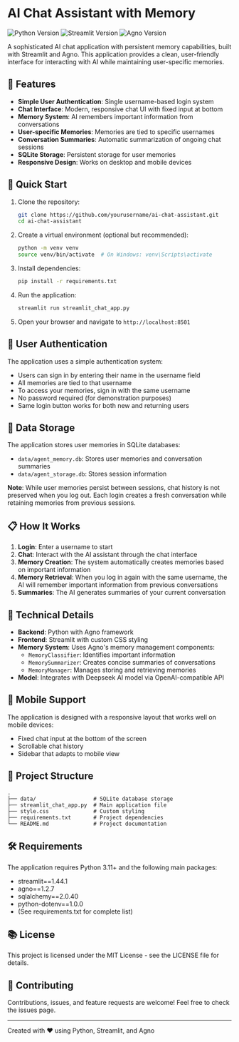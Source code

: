 # AI Chat Assistant with Memory

![Python Version](https://img.shields.io/badge/python-3.11.11-blue.svg)
![Streamlit Version](https://img.shields.io/badge/streamlit-1.44.1-red.svg)
![Agno Version](https://img.shields.io/badge/agno-1.2.7-green.svg)

A sophisticated AI chat application with persistent memory capabilities, built with Streamlit and Agno. This application provides a clean, user-friendly interface for interacting with AI while maintaining user-specific memories.

## 🌟 Features

- **Simple User Authentication**: Single username-based login system
- **Chat Interface**: Modern, responsive chat UI with fixed input at bottom
- **Memory System**: AI remembers important information from conversations
- **User-specific Memories**: Memories are tied to specific usernames
- **Conversation Summaries**: Automatic summarization of ongoing chat sessions
- **SQLite Storage**: Persistent storage for user memories
- **Responsive Design**: Works on desktop and mobile devices

## 🚀 Quick Start

1. Clone the repository:
   ```bash
   git clone https://github.com/yourusername/ai-chat-assistant.git
   cd ai-chat-assistant
   ```

2. Create a virtual environment (optional but recommended):
   ```bash
   python -m venv venv
   source venv/bin/activate  # On Windows: venv\Scripts\activate
   ```

3. Install dependencies:
   ```bash
   pip install -r requirements.txt
   ```

4. Run the application:
   ```bash
   streamlit run streamlit_chat_app.py
   ```

5. Open your browser and navigate to `http://localhost:8501`

## 🔑 User Authentication

The application uses a simple authentication system:
- Users can sign in by entering their name in the username field
- All memories are tied to that username
- To access your memories, sign in with the same username
- No password required (for demonstration purposes)
- Same login button works for both new and returning users

## 💾 Data Storage

The application stores user memories in SQLite databases:
- `data/agent_memory.db`: Stores user memories and conversation summaries
- `data/agent_storage.db`: Stores session information

**Note**: While user memories persist between sessions, chat history is not preserved when you log out. Each login creates a fresh conversation while retaining memories from previous sessions.

## 📋 How It Works

1. **Login**: Enter a username to start
2. **Chat**: Interact with the AI assistant through the chat interface
3. **Memory Creation**: The system automatically creates memories based on important information
4. **Memory Retrieval**: When you log in again with the same username, the AI will remember important information from previous conversations
5. **Summaries**: The AI generates summaries of your current conversation

## 🔧 Technical Details

- **Backend**: Python with Agno framework
- **Frontend**: Streamlit with custom CSS styling
- **Memory System**: Uses Agno's memory management components:
  - `MemoryClassifier`: Identifies important information
  - `MemorySummarizer`: Creates concise summaries of conversations
  - `MemoryManager`: Manages storing and retrieving memories
- **Model**: Integrates with Deepseek AI model via OpenAI-compatible API

## 📱 Mobile Support

The application is designed with a responsive layout that works well on mobile devices:
- Fixed chat input at the bottom of the screen
- Scrollable chat history
- Sidebar that adapts to mobile view

## 🧩 Project Structure

```
.
├── data/                  # SQLite database storage
├── streamlit_chat_app.py  # Main application file
├── style.css              # Custom styling
├── requirements.txt       # Project dependencies
└── README.md              # Project documentation
```

## 🛠️ Requirements

The application requires Python 3.11+ and the following main packages:
- streamlit==1.44.1
- agno==1.2.7
- sqlalchemy==2.0.40
- python-dotenv==1.0.0
- (See requirements.txt for complete list)

## 📚 License

This project is licensed under the MIT License - see the LICENSE file for details.

## 🤝 Contributing

Contributions, issues, and feature requests are welcome! Feel free to check the issues page.

---

Created with ❤️ using Python, Streamlit, and Agno